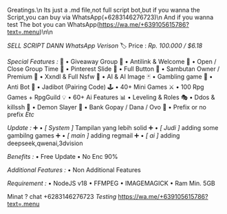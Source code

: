 Greatings.\n
Its just a .md file,not full script bot,but if you wanna the Script,you can buy via WhatsApp(+6283146276723)\n
And if you wanna test The bot you can WhatsApp(https://wa.me/+639105615786?text=.menu)\n\n

*SELL SCRIPT DANN WhatsApp Verison*
🏷️ Price : *Rp. 100.000 / $6.18*

*Special Features :*
🎉 • Giveaway Group
🎋 • Antilink & Welcome
🎐 • Open / Close Group Time
🍰 • Pinterest Slide
🎣 • Full Button 
🌼 • Sambutan Owner / Premium
🔞 • Xxndl & Full Nsfw 
🤖 • AI & AI Image
🃏 • Gambling game
📛 • Anti Bot
🌟 • Jadibot (Pairing Code)
🕹️ • 40+ Mini Games
⚔️ • 100 Rpg Games + RpgGuild
💡 • 60+ Ai Features 
📊 • Leveling & Roles
🎭 • Ddos & killssh
👹 • Demon Slayer
🏦 • Bank Gopay / Dana / Ovo
🍄 • Prefix or no prefix
*Etc*

*Update :*
➕ • *[ System ]*  Tampilan yang lebih solid 
➕ • *[ Judi ]* adding some gambilng games
➕ • *[ main ]* adding regmail
➕ • *[ ai ]* adding deepseek,qwenai,3dvision


*Benefits :*
• Free Update 
• No Enc 90%

*Additional Features :*
• Non Additional Features

*Requirement :*
• NodeJS v18
• FFMPEG
• IMAGEMAGICK
• Ram Min. 5GB

Minat ? chat +6283146276723
*Testing*
https://wa.me/+639105615786?text=.menu
